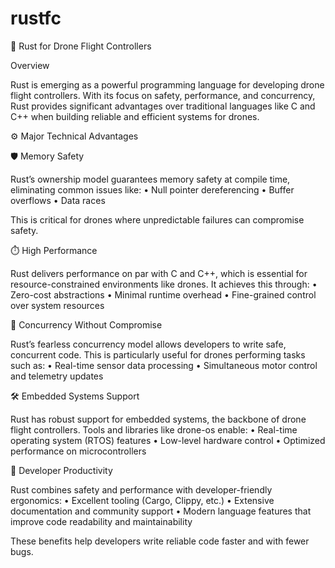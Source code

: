 # rustfc

🚀 Rust for Drone Flight Controllers

Overview

Rust is emerging as a powerful programming language for developing drone flight controllers. With its focus on safety, performance, and concurrency, Rust provides significant advantages over traditional languages like C and C++ when building reliable and efficient systems for drones.

⚙️ Major Technical Advantages

🛡️ Memory Safety

Rust’s ownership model guarantees memory safety at compile time, eliminating common issues like:
	•	Null pointer dereferencing
	•	Buffer overflows
	•	Data races

This is critical for drones where unpredictable failures can compromise safety.

⏱️ High Performance

Rust delivers performance on par with C and C++, which is essential for resource-constrained environments like drones. It achieves this through:
	•	Zero-cost abstractions
	•	Minimal runtime overhead
	•	Fine-grained control over system resources

 🧵 Concurrency Without Compromise

Rust’s fearless concurrency model allows developers to write safe, concurrent code. This is particularly useful for drones performing tasks such as:
	•	Real-time sensor data processing
	•	Simultaneous motor control and telemetry updates

 🛠️ Embedded Systems Support

Rust has robust support for embedded systems, the backbone of drone flight controllers. Tools and libraries like drone-os enable:
	•	Real-time operating system (RTOS) features
	•	Low-level hardware control
	•	Optimized performance on microcontrollers

 🚀 Developer Productivity

Rust combines safety and performance with developer-friendly ergonomics:
	•	Excellent tooling (Cargo, Clippy, etc.)
	•	Extensive documentation and community support
	•	Modern language features that improve code readability and maintainability

These benefits help developers write reliable code faster and with fewer bugs.

